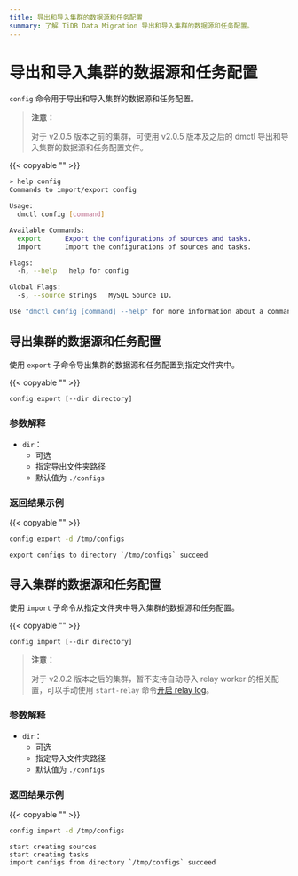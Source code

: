 ```yaml
---
title: 导出和导入集群的数据源和任务配置
summary: 了解 TiDB Data Migration 导出和导入集群的数据源和任务配置。
---
```


# 导出和导入集群的数据源和任务配置

`config` 命令用于导出和导入集群的数据源和任务配置。

> **注意：**
>
> 对于 v2.0.5 版本之前的集群，可使用 v2.0.5 版本及之后的 dmctl 导出和导入集群的数据源和任务配置文件。

{{< copyable "" >}}

```bash
» help config
Commands to import/export config

Usage:
  dmctl config [command]

Available Commands:
  export      Export the configurations of sources and tasks.
  import      Import the configurations of sources and tasks.

Flags:
  -h, --help   help for config

Global Flags:
  -s, --source strings   MySQL Source ID.

Use "dmctl config [command] --help" for more information about a command.
```

## 导出集群的数据源和任务配置

使用 `export` 子命令导出集群的数据源和任务配置到指定文件夹中。

{{< copyable "" >}}

```bash
config export [--dir directory]
```

### 参数解释

- `dir`：
    - 可选
    - 指定导出文件夹路径
    - 默认值为 `./configs`

### 返回结果示例

{{< copyable "" >}}

```bash
config export -d /tmp/configs
```

```
export configs to directory `/tmp/configs` succeed
```

## 导入集群的数据源和任务配置

使用 `import` 子命令从指定文件夹中导入集群的数据源和任务配置。

{{< copyable "" >}}

```bash
config import [--dir directory]
```

> **注意：**
>
> 对于 v2.0.2 版本之后的集群，暂不支持自动导入 relay worker 的相关配置，可以手动使用 `start-relay` 命令[开启 relay log](relay-log.md#启动停止-relay-log)。

### 参数解释

- `dir`：
    - 可选
    - 指定导入文件夹路径
    - 默认值为 `./configs`

### 返回结果示例

{{< copyable "" >}}

```bash
config import -d /tmp/configs
```

```
start creating sources
start creating tasks
import configs from directory `/tmp/configs` succeed
```
